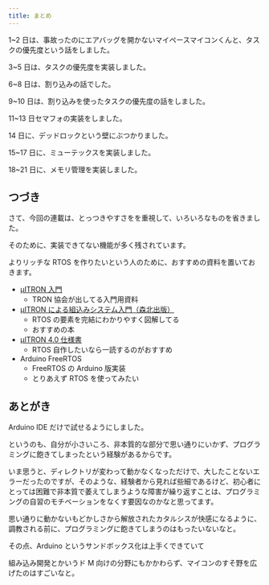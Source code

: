 ```yaml
---
title: まとめ
---
```


1~2 日は、事故ったのにエアバッグを開かないマイペースマイコンくんと、タスクの優先度という話をしました。

3~5 日は、タスクの優先度を実装しました。

6~8 日は、割り込みの話でした。

9~10 日は、割り込みを使ったタスクの優先度の話をしました。

11~13 日セマフォの実装をしました。

14 日に、デッドロックという壁にぶつかりました。

15~17 日に、ミューテックスを実装しました。

18~21 日に、メモリ管理を実装しました。

## つづき

さて、今回の連載は、とっつきやすさをを重視して、いろいろなものを省きました。

そのために、実装できてない機能が多く残されています。

よりリッチな RTOS を作りたいという人のために、おすすめの資料を置いておきます。

- [μITRON 入門](https://www.tron.org/ja/wp-content/uploads/sites/2/2016/09/TEF071-W003-160519_02.pdf)
  - TRON 協会が出してる入門用資料
- [μITRON による組込みシステム入門（森北出版）](https://www.morikita.co.jp/books/mid/078452)
  - RTOS の要素を完結にわかりやすく図解してる
  - おすすめの本
- [μITRON 4.0 仕様書](https://www.tron.org/wp-content/themes/dp-magjam/pdf/specifications/ja/TEF024-S001-04.03.03_ja.pdf)
  - RTOS 自作したいなら一読するのがおすすめ
- Arduino FreeRTOS
  - FreeRTOS の Arduino 版実装
  - とりあえず RTOS を使ってみたい

## あとがき

Arduino IDE だけで試せるようにしました。

というのも、自分が小さいころ、非本質的な部分で思い通りにいかず、プログラミングに飽きてしまったという経験があるからです。

いま思うと、ディレクトリが変わって動かなくなっただけで、大したことないエラーだったのですが、そのような、経験者から見れば些細であるけど、初心者にとっては困難で非本質で萎えてしまうような障害が繰り返すことは、プログラミングの自習のモチベーションをなくす要因なのかなと思ってます。

思い通りに動かないもどかしさから解放されたカタルシスが快感になるように、調教される前に、プログラミングに飽きてしまうのはもったいないなと。

その点、Arduino というサンドボックス化は上手くできていて

組み込み開発とかいうド M 向けの分野にもかかわらず、マイコンのすそ野を広げたのはすごいなと。
